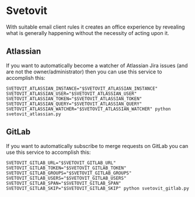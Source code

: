 # Svetovit

With suitable email client rules it creates an office experience by revealing what is generally happening without the necessity of acting upon it.

## Atlassian

If you want to automatically become a watcher of Atlassian Jira issues (and are not the owner/administrator) then you can use this service to accomplish this:

```shell
SVETOVIT_ATLASSIAN_INSTANCE="$SVETOVIT_ATLASSIAN_INSTANCE" SVETOVIT_ATLASSIAN_USER="$SVETOVIT_ATLASSIAN_USER" SVETOVIT_ATLASSIAN_TOKEN="$SVETOVIT_ATLASSIAN_TOKEN" SVETOVIT_ATLASSIAN_QUERY="$SVETOVIT_ATLASSIAN_QUERY" SVETOVIT_ATLASSIAN_WATCHER="$SVETOVIT_ATLASSIAN_WATCHER" python svetovit_atlassian.py
```


## GitLab

If you want to automatically subscribe to merge requests on GitLab you can use this service to accomplish this:

```shell
SVETOVIT_GITLAB_URL="$SVETOVIT_GITLAB_URL" SVETOVIT_GITLAB_TOKEN="$SVETOVIT_GITLAB_TOKEN" SVETOVIT_GITLAB_GROUPS="$SVETOVIT_GITLAB_GROUPS" SVETOVIT_GITLAB_USERS="$SVETOVIT_GITLAB_USERS" SVETOVIT_GITLAB_SPAN="$SVETOVIT_GITLAB_SPAN" SVETOVIT_GITLAB_SKIP="$SVETOVIT_GITLAB_SKIP" python svetovit_gitlab.py
```

